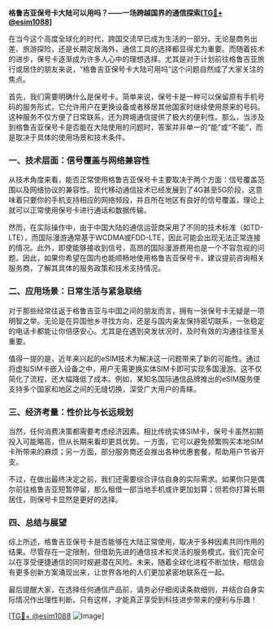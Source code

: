 **格鲁吉亚保号卡大陆可以用吗？——一场跨越国界的通信探索[[TG💪+ @esim1088](https://t.me/s/esim1088)]**

在当今这个高度全球化的时代，跨国交流早已成为生活的一部分。无论是商务出差、旅游探险，还是长期定居海外，通信工具的选择都显得尤为重要。而随着技术的进步，保号卡逐渐成为许多人心中的理想选择。尤其是对于计划前往格鲁吉亚旅行或居住的朋友来说，“格鲁吉亚保号卡大陆可用吗”这个问题自然成了大家关注的焦点。

首先，我们需要明确什么是保号卡。简单来说，保号卡是一种可以保留原有手机号码的服务形式，它允许用户在更换设备或者移居其他国家时继续使用原来的号码。这种服务不仅方便了日常联系，还为跨境通信提供了极大的便利性。那么，当涉及到格鲁吉亚保号卡是否能在大陆使用的问题时，答案并非单一的“能”或“不能”，而是取决于具体的使用场景和技术条件。

### 一、技术层面：信号覆盖与网络兼容性

从技术角度来看，能否正常使用格鲁吉亚保号卡主要取决于两个方面：信号覆盖范围以及网络协议的兼容性。现代移动通信技术已经发展到了4G甚至5G阶段，这意味着只要你的手机支持相应的网络频段，并且所在地区有良好的信号覆盖，理论上就可以正常使用保号卡进行通话和数据传输。

然而，在实际操作中，由于中国大陆的通信运营商采用了不同的技术标准（如TD-LTE），而国际漫游通常基于WCDMA或FDD-LTE，因此可能会出现无法正常连接的情况。此外，即使能够接收到信号，高昂的国际漫游费用也是一个不容忽视的问题。因此，如果你希望在国内也能顺畅地使用格鲁吉亚保号卡，建议提前咨询相关服务商，了解其具体的服务政策和技术支持情况。

### 二、应用场景：日常生活与紧急联络

对于那些经常往返于格鲁吉亚与中国之间的朋友而言，拥有一张保号卡无疑是一项明智之举。无论是在异国他乡寻找方向，还是与国内亲友保持密切联系，一张稳定的电话卡都能让你倍感安心。尤其是在遇到突发状况时，及时有效的沟通往往至关重要。

值得一提的是，近年来兴起的eSIM技术为解决这一问题带来了新的可能性。通过将虚拟SIM卡嵌入设备之中，用户无需更换实体SIM卡即可实现多国漫游。这不仅简化了流程，还大幅降低了成本。例如，某知名国际通信品牌推出的eSIM服务便支持多个国家和地区之间的无缝切换，深受广大用户的青睐。

### 三、经济考量：性价比与长远规划

当然，任何消费决策都需要考虑经济因素。相比传统实体SIM卡，保号卡虽然初期投入可能略高，但从长期来看却更具优势。一方面，它可以避免频繁购买本地SIM卡所带来的麻烦；另一方面，部分服务商还会推出各种优惠套餐，帮助用户节省开支。

不过，在做出最终决定之前，我们还需要综合评估自身的实际需求。如果你只是偶尔前往格鲁吉亚短暂停留，那么租借一部当地手机或许更加划算；但若你打算长期居住，则保号卡显然是更好的选择。

### 四、总结与展望

综上所述，格鲁吉亚保号卡是否能够在大陆正常使用，取决于多种因素共同作用的结果。尽管存在一定限制，但借助先进的通信技术和灵活的服务模式，我们完全可以在享受便捷通信的同时规避潜在风险。未来，随着全球化进程不断加快，相信会有更多创新方案涌现出来，让世界各地的人们更加紧密地联系在一起。

最后提醒大家，在选择任何通信产品前，请务必仔细阅读条款细则，并结合自身实际情况作出理性判断。只有这样，才能真正享受到科技进步带来的便利与乐趣！

[[TG💪+ @esim1088](https://t.me/s/esim1088) ![Image](https://i.postimg.cc/4NQfJmqS/Snipaste-2025-05-13-00-14-12.png)]